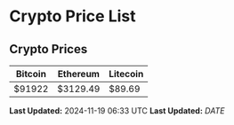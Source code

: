 # Crypto Price List

## Crypto Prices
| Bitcoin | Ethereum | Litecoin |
| ------- | -------- | -------- |
| $91922 | $3129.49 | $89.69 |
**Last Updated:** 2024-11-19 06:33 UTC
**Last Updated:** $DATE$
